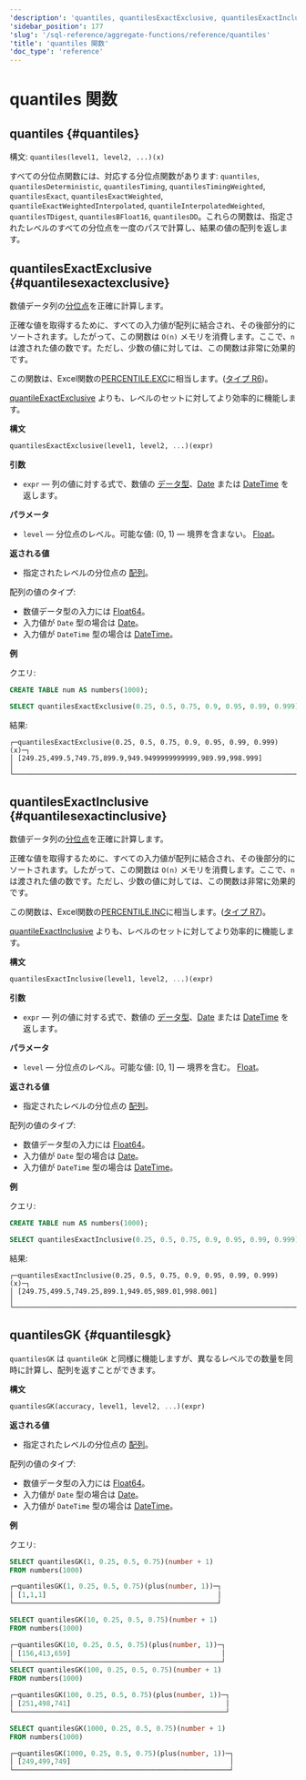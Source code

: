 ```yaml
---
'description': 'quantiles, quantilesExactExclusive, quantilesExactInclusive, quantilesGK'
'sidebar_position': 177
'slug': '/sql-reference/aggregate-functions/reference/quantiles'
'title': 'quantiles 関数'
'doc_type': 'reference'
---
```



# quantiles 関数

## quantiles {#quantiles}

構文: `quantiles(level1, level2, ...)(x)`

すべての分位点関数には、対応する分位点関数があります: `quantiles`, `quantilesDeterministic`, `quantilesTiming`, `quantilesTimingWeighted`, `quantilesExact`, `quantilesExactWeighted`, `quantileExactWeightedInterpolated`, `quantileInterpolatedWeighted`, `quantilesTDigest`, `quantilesBFloat16`, `quantilesDD`。これらの関数は、指定されたレベルのすべての分位点を一度のパスで計算し、結果の値の配列を返します。

## quantilesExactExclusive {#quantilesexactexclusive}

数値データ列の[分位点](https://en.wikipedia.org/wiki/Quantile)を正確に計算します。

正確な値を取得するために、すべての入力値が配列に結合され、その後部分的にソートされます。したがって、この関数は `O(n)` メモリを消費します。ここで、`n` は渡された値の数です。ただし、少数の値に対しては、この関数は非常に効果的です。

この関数は、Excel関数の[PERCENTILE.EXC](https://support.microsoft.com/en-us/office/percentile-exc-function-bbaa7204-e9e1-4010-85bf-c31dc5dce4ba)に相当します。([タイプ R6](https://en.wikipedia.org/wiki/Quantile#Estimating_quantiles_from_a_sample))。

[quantileExactExclusive](../../../sql-reference/aggregate-functions/reference/quantileexact.md#quantileexactexclusive) よりも、レベルのセットに対してより効率的に機能します。

**構文**

```sql
quantilesExactExclusive(level1, level2, ...)(expr)
```

**引数**

- `expr` — 列の値に対する式で、数値の [データ型](/sql-reference/data-types)、[Date](../../../sql-reference/data-types/date.md) または [DateTime](../../../sql-reference/data-types/datetime.md) を返します。

**パラメータ**

- `level` — 分位点のレベル。可能な値: (0, 1) — 境界を含まない。 [Float](../../../sql-reference/data-types/float.md)。

**返される値**

- 指定されたレベルの分位点の [配列](../../../sql-reference/data-types/array.md)。

配列の値のタイプ:

- 数値データ型の入力には [Float64](../../../sql-reference/data-types/float.md)。
- 入力値が `Date` 型の場合は [Date](../../../sql-reference/data-types/date.md)。
- 入力値が `DateTime` 型の場合は [DateTime](../../../sql-reference/data-types/datetime.md)。

**例**

クエリ:

```sql
CREATE TABLE num AS numbers(1000);

SELECT quantilesExactExclusive(0.25, 0.5, 0.75, 0.9, 0.95, 0.99, 0.999)(x) FROM (SELECT number AS x FROM num);
```

結果:

```text
┌─quantilesExactExclusive(0.25, 0.5, 0.75, 0.9, 0.95, 0.99, 0.999)(x)─┐
│ [249.25,499.5,749.75,899.9,949.9499999999999,989.99,998.999]        │
└─────────────────────────────────────────────────────────────────────┘
```

## quantilesExactInclusive {#quantilesexactinclusive}

数値データ列の[分位点](https://en.wikipedia.org/wiki/Quantile)を正確に計算します。

正確な値を取得するために、すべての入力値が配列に結合され、その後部分的にソートされます。したがって、この関数は `O(n)` メモリを消費します。ここで、`n` は渡された値の数です。ただし、少数の値に対しては、この関数は非常に効果的です。

この関数は、Excel関数の[PERCENTILE.INC](https://support.microsoft.com/en-us/office/percentile-inc-function-680f9539-45eb-410b-9a5e-c1355e5fe2ed)に相当します。([タイプ R7](https://en.wikipedia.org/wiki/Quantile#Estimating_quantiles_from_a_sample))。

[quantileExactInclusive](../../../sql-reference/aggregate-functions/reference/quantileexact.md#quantileexactinclusive) よりも、レベルのセットに対してより効率的に機能します。

**構文**

```sql
quantilesExactInclusive(level1, level2, ...)(expr)
```

**引数**

- `expr` — 列の値に対する式で、数値の [データ型](/sql-reference/data-types)、[Date](../../../sql-reference/data-types/date.md) または [DateTime](../../../sql-reference/data-types/datetime.md) を返します。

**パラメータ**

- `level` — 分位点のレベル。可能な値: [0, 1] — 境界を含む。 [Float](../../../sql-reference/data-types/float.md)。

**返される値**

- 指定されたレベルの分位点の [配列](../../../sql-reference/data-types/array.md)。

配列の値のタイプ:

- 数値データ型の入力には [Float64](../../../sql-reference/data-types/float.md)。
- 入力値が `Date` 型の場合は [Date](../../../sql-reference/data-types/date.md)。
- 入力値が `DateTime` 型の場合は [DateTime](../../../sql-reference/data-types/datetime.md)。

**例**

クエリ:

```sql
CREATE TABLE num AS numbers(1000);

SELECT quantilesExactInclusive(0.25, 0.5, 0.75, 0.9, 0.95, 0.99, 0.999)(x) FROM (SELECT number AS x FROM num);
```

結果:

```text
┌─quantilesExactInclusive(0.25, 0.5, 0.75, 0.9, 0.95, 0.99, 0.999)(x)─┐
│ [249.75,499.5,749.25,899.1,949.05,989.01,998.001]                   │
└─────────────────────────────────────────────────────────────────────┘
```

## quantilesGK {#quantilesgk}

`quantilesGK` は `quantileGK` と同様に機能しますが、異なるレベルでの数量を同時に計算し、配列を返すことができます。

**構文**

```sql
quantilesGK(accuracy, level1, level2, ...)(expr)
```

**返される値**

- 指定されたレベルの分位点の [配列](../../../sql-reference/data-types/array.md)。

配列の値のタイプ:

- 数値データ型の入力には [Float64](../../../sql-reference/data-types/float.md)。
- 入力値が `Date` 型の場合は [Date](../../../sql-reference/data-types/date.md)。
- 入力値が `DateTime` 型の場合は [DateTime](../../../sql-reference/data-types/datetime.md)。

**例**

クエリ:

```sql
SELECT quantilesGK(1, 0.25, 0.5, 0.75)(number + 1)
FROM numbers(1000)

┌─quantilesGK(1, 0.25, 0.5, 0.75)(plus(number, 1))─┐
│ [1,1,1]                                          │
└──────────────────────────────────────────────────┘

SELECT quantilesGK(10, 0.25, 0.5, 0.75)(number + 1)
FROM numbers(1000)

┌─quantilesGK(10, 0.25, 0.5, 0.75)(plus(number, 1))─┐
│ [156,413,659]                                     │
└───────────────────────────────────────────────────┘
SELECT quantilesGK(100, 0.25, 0.5, 0.75)(number + 1)
FROM numbers(1000)

┌─quantilesGK(100, 0.25, 0.5, 0.75)(plus(number, 1))─┐
│ [251,498,741]                                      │
└────────────────────────────────────────────────────┘

SELECT quantilesGK(1000, 0.25, 0.5, 0.75)(number + 1)
FROM numbers(1000)

┌─quantilesGK(1000, 0.25, 0.5, 0.75)(plus(number, 1))─┐
│ [249,499,749]                                       │
└─────────────────────────────────────────────────────┘
```
